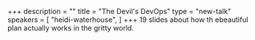 +++
description = ""
title = "The Devil's DevOps"
type = "new-talk"
speakers = [
        "heidi-waterhouse",
]
+++
19 slides about how th ebeautiful plan actually works in the gritty world.